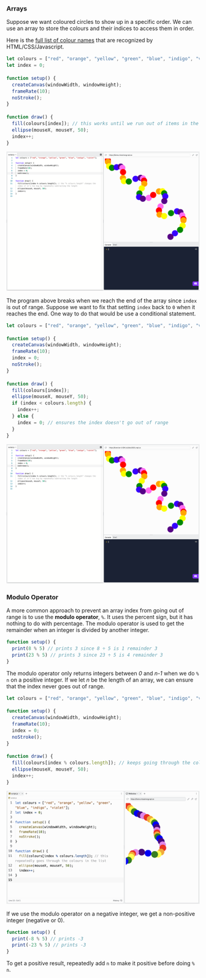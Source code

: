 ### Arrays

Suppose we want coloured circles to show up in a specific order. We can use an array to store the colours and their indices to access them in order. 

Here is the [full list of colour names](https://www.w3schools.com/colors/colors_names.asp) that are recognized by HTML/CSS/Javascript.

```js
let colours = ["red", "orange", "yellow", "green", "blue", "indigo", "violet"];
let index = 0;

function setup() {
  createCanvas(windowWidth, windowHeight);
  frameRate(10);
  noStroke();
}

function draw() {
  fill(colours[index]); // this works until we run out of items in the list
  ellipse(mouseX, mouseY, 50);
  index++;
}
```

![](../../Images/Array_2.png)

The program above breaks when we reach the end of the array since `index` is out of range. Suppose we want to fix that setting `index` back to `0` when it reaches the end. One way to do that would be use a conditional statement.

```js
let colours = ["red", "orange", "yellow", "green", "blue", "indigo", "violet"];

function setup() {
  createCanvas(windowWidth, windowHeight);
  frameRate(10);
  index = 0;
  noStroke();
}

function draw() {
  fill(colours[index]);
  ellipse(mouseX, mouseY, 50);
  if (index < colours.length) {
    index++;
  } else {
    index = 0; // ensures the index doesn't go out of range
  }
}
```

![](../../Images/Array2.png)

### Modulo Operator

A more common approach to prevent an array index from going out of range is to use the **modulo operator**, `%`. It uses the percent sign, but it has nothing to do with percentage. 
The modulo operator is used to get the remainder when an integer is divided by another integer.

```js
function setup() {
  print(8 % 5) // prints 3 since 8 ÷ 5 is 1 remainder 3
  print(23 % 5) // prints 3 since 23 ÷ 5 is 4 remainder 3
}
```

The modulo operator only returns integers between *0* and *n-1* when we do `% n` on a positive integer. If we let *n* be the length of an array, we can ensure that the index never goes out of range.

```js
let colours = ["red", "orange", "yellow", "green", "blue", "indigo", "violet"];

function setup() {
  createCanvas(windowWidth, windowHeight);
  frameRate(10);
  index = 0;
  noStroke();
}

function draw() {
  fill(colours[index % colours.length]); // keeps going through the colours in order
  ellipse(mouseX, mouseY, 50);
  index++;
}
```
![](../../Images/Array_3.png)

If we use the modulo operator on a negative integer, we get a non-positive integer (negative or 0). 

```js
function setup() {
  print(-8 % 5) // prints -3
  print(-23 % 5) // prints -3
}
```

To get a positive result, repeatedly add `n` to make it positive before doing `% n`.
